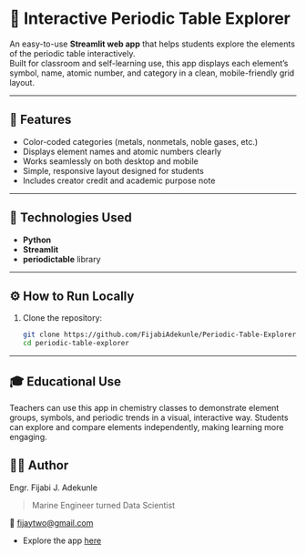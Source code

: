 # 🔬 Interactive Periodic Table Explorer

An easy-to-use **Streamlit web app** that helps students explore the elements of the periodic table interactively.  
Built for classroom and self-learning use, this app displays each element’s symbol, name, atomic number, and category in a clean, mobile-friendly grid layout.

---

## 🚀 Features
- Color-coded categories (metals, nonmetals, noble gases, etc.)
- Displays element names and atomic numbers clearly
- Works seamlessly on both desktop and mobile
- Simple, responsive layout designed for students
- Includes creator credit and academic purpose note

---

## 🧩 Technologies Used
- **Python**
- **Streamlit**
- **periodictable** library

---

## ⚙️ How to Run Locally
1. Clone the repository:
   ```bash
   git clone https://github.com/FijabiAdekunle/Periodic-Table-Explorer.git
   cd periodic-table-explorer

---
## 🎓 Educational Use

Teachers can use this app in chemistry classes to demonstrate element groups, symbols, and periodic trends in a visual, interactive way.
Students can explore and compare elements independently, making learning more engaging.

## 👨‍💻 Author

Engr. Fijabi J. Adekunle
>Marine Engineer turned Data Scientist

📧 fijaytwo@gmail.com

- Explore the app [here](https://periodic-table-explorer-nv5b2xsxjaeatk2nfefwyy.streamlit.app/)

